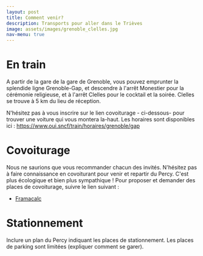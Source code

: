 ```yaml
---
layout: post
title: Comment venir?
description: Transports pour aller dans le Trièves
image: assets/images/grenoble_clelles.jpg
nav-menu: true
---
```


En train
====

A partir de la gare de la gare de Grenoble, vous pouvez emprunter la splendide ligne Grenoble-Gap, et descendre à l'arrêt Monestier pour la cérémonie religieuse, et à l'arrêt Clelles pour le cocktail et la soirée. Clelles se trouve à 5 km du lieu de réception.

N'hésitez pas à vous inscrire sur le lien covoiturage - ci-dessous- pour trouver une voiture qui vous montera la-haut. Les horaires sont disponibles ici : https://www.oui.sncf/train/horaires/grenoble/gap

Covoiturage
====

Nous ne saurions que vous recommander chacun des invités. N'hésitez pas à faire connaissance en covoiturant pour venir et repartir du Percy. C'est plus écologique et bien plus sympathique !
Pour proposer et demander des places de covoiturage, suivre le lien suivant :

<ul class="actions">
	<li><a href="https://lite.framacalc.org/9pxt-mariage-de-jeanne-et-thibaut" class="button">Framacalc</a></li>
</ul>

Stationnement
====

<p><span class="image left"><img src="{% link assets/images/pic09.jpg %}" alt="" /></span>Inclure un plan du Percy indiquant les places de stationnement.
Les places de parking sont limitées (expliquer comment se garer).</p>


